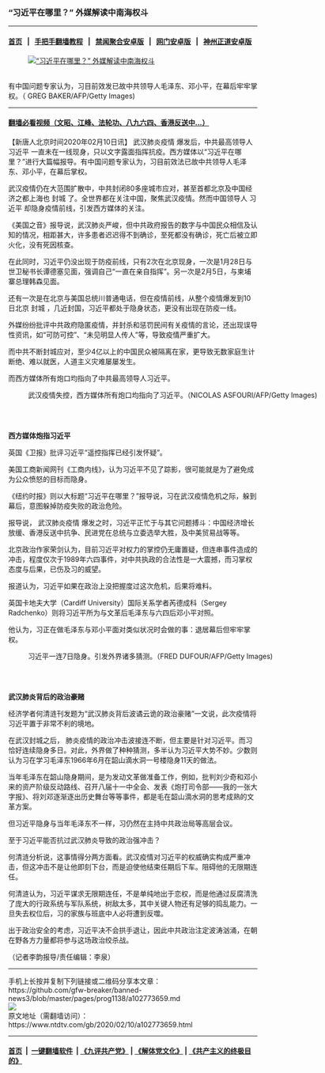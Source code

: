 ### “习近平在哪里？” 外媒解读中南海权斗
------------------------

#### [首页](https://github.com/gfw-breaker/banned-news3/blob/master/README.md) &nbsp;&nbsp;|&nbsp;&nbsp; [手把手翻墙教程](https://github.com/gfw-breaker/guides/wiki) &nbsp;&nbsp;|&nbsp;&nbsp; [禁闻聚合安卓版](https://github.com/gfw-breaker/bn-android) &nbsp;&nbsp;|&nbsp;&nbsp; [网门安卓版](https://github.com/oGate2/oGate) &nbsp;&nbsp;|&nbsp;&nbsp; [神州正道安卓版](https://github.com/SzzdOgate/update) 



<div><div class="featured_image">
 <a href="https://i.ntdtv.com/assets/uploads/2020/02/p9127481a552690236.jpg" target="_blank">
  <figure>
   <img alt="“习近平在哪里？” 外媒解读中南海权斗" src="https://i.ntdtv.com/assets/uploads/2020/02/p9127481a552690236-800x450.jpg"/>
  </figure><br/>
 </a>
 <span class="caption">
  有中国问题专家认为，习目前效发已故中共领导人毛泽东、邓小平，在幕后牢牢掌权。（ GREG BAKER/AFP/Getty Images)
 </span>
</div>
</div><hr/>

#### [翻墙必看视频（文昭、江峰、法轮功、八九六四、香港反送中...）](http://167.172.214.107/home.html)

<div><div class="post_content" itemprop="articleBody">
 <p>
  【新唐人北京时间2020年02月10日讯】
  <ok href="https://www.ntdtv.com/gb/442749.htm">
   武汉肺炎疫情
  </ok>
  爆发后，中共最高领导人
  <ok href="https://www.ntdtv.com/gb/习近平.htm">
   习近平
  </ok>
  一直未在一线现身，只以文字露面指挥抗疫。西方媒体以“习近平在哪里？”进行大篇幅报导。有中国问题专家认为，习目前效法已故中共领导人毛泽东、邓小平，在幕后掌权。
 </p>
 <p>
  武汉疫情仍在大范围扩散中，中共封闭80多座城市应对，甚至首都北京及中国经济之都上海也
  <ok href="https://www.ntdtv.com/gb/封城.htm">
   封城
  </ok>
  了。全世界都在关注中国，聚焦武汉疫情。然而中国领导人
  <ok href="https://www.ntdtv.com/gb/习近平.htm">
   习近平
  </ok>
  却隐身疫情前线，引发西方媒体的关注。
 </p>
 <p>
  《美国之音》报导说，武汉肺炎严峻，但中共政府报告的数字与中国民众相信及认知的情况，相距甚大，许多患者迟迟得不到确诊，至死都没有确诊，死亡后被立即火化，没有死因核查。
 </p>
 <p>
  在此同时，习近平仍没出现于防疫前线，只有2次在北京现身，一次是1月28日与世卫秘书长谭德塞见面，强调自己“一直在亲自指挥”。另一次是2月5日，与柬埔寨总理韩森见面。
 </p>
 <p>
  还有一次是在北京与美国总统川普通电话，但在疫情前线，从整个疫情爆发到10日北京
  <ok href="https://www.ntdtv.com/gb/封城.htm">
   封城
  </ok>
  ，几近封国，习近平都处于隐身状态，更没有出现在防疫一线。
 </p>
 <p>
  外媒纷纷批评中共政府隐匿疫情，并封杀和惩罚民间有关疫情的言论，还出现误导性资讯，如“可防可控”、“未见明显人传人”等，导致疫情严重扩大。
 </p>
 <p>
  而中共不断封城应对，至少4亿以上的中国民众被隔离在家，更导致无数家庭生计断绝、难以就医，人道主义灾难屡屡发生。
 </p>
 <p>
  而西方媒体所有炮口均指向了中共最高领导人习近平。
 </p>
 <figure class="wp-caption alignnone" id="attachment_102763817" style="width: 600px">
  <ok href="https://i.ntdtv.com/assets/uploads/2020/01/GettyImages-932965496-1.jpg">
   <img alt="" class="size-medium wp-image-102763817" src="https://i.ntdtv.com/assets/uploads/2020/01/GettyImages-932965496-1-600x338.jpg"/>
  </ok>
  <br/><figcaption class="wp-caption-text">
   武汉疫情失控，西方媒体所有炮口均指向了习近平。（NICOLAS ASFOURI/AFP/Getty Images)
  </figcaption><br/>
 </figure><br/>
 <p>
  <strong>
   西方媒体炮指习近平
  </strong>
 </p>
 <p>
  英国《卫报》批评习近平“遥控指挥已经引发怀疑”。
 </p>
 <p>
  美国工商新闻网刊《工商内线》，认为习近平不见了踪影，很可能就是为了避免成为公众愤怒的目标而隐身。
 </p>
 <p>
  《纽约时报》则以大标题“习近平在哪里？”报导说，习在武汉疫情危机之际，躲到幕后，意图躲掉防疫失败的政治危险。
 </p>
 <p>
  报导说，
  <ok href="https://www.ntdtv.com/gb/442749.htm">
   武汉肺炎疫情
  </ok>
  爆发之时，习近平正忙于与其它问题搏斗：中国经济增长放缓、香港反送中抗争、民进党在总统与立委选举大胜，及中美贸易战等等。
 </p>
 <p>
  北京政治作家荣剑认为，目前习近平对权力的掌控仍无庸置疑，但连串事件造成的冲击，程度仅次于1989年六四事件，对中共执政的合法性是一大震撼，而习掌权态度与后果，已伤及习的威望。
 </p>
 <p>
  报道认为，习近平如果在政治上没把握度过这次危机，后果将难料。
 </p>
 <p>
  英国卡地夫大学（Cardiff University）国际关系学者芮德成科（Sergey Radchenko）则将习近平所为与文革后毛泽东与六四后邓小平对照。
 </p>
 <p>
  他认为，习正在做毛泽东与邓小平面对类似状况时会做的事：退居幕后但牢牢掌权。
 </p>
 <figure class="wp-caption alignnone" id="attachment_102770632" style="width: 600px">
  <ok href="https://i.ntdtv.com/assets/uploads/2020/02/xi-jinping2018-GettyImages-932970890.jpg">
   <img alt="" class="size-medium wp-image-102770632" src="https://i.ntdtv.com/assets/uploads/2020/02/xi-jinping2018-GettyImages-932970890-600x338.jpg"/>
  </ok>
  <br/><figcaption class="wp-caption-text">
   习近平一连7日隐身。引发外界诸多猜测。（FRED DUFOUR/AFP/Getty Images)
  </figcaption><br/>
 </figure><br/>
 <p>
  <strong>
   武汉肺炎背后的政治豪赌
  </strong>
 </p>
 <p>
  经济学者何清涟刊发题为“武汉肺炎背后波谲云诡的政治豪赌”一文说，此次疫情将习近平置于非常不利的境地。
 </p>
 <p>
  在武汉封城之后， 肺炎疫情的政治冲击波接连不断，但主要是针对习近平。而习恰好连续隐身多日。对此，外界做了种种猜测，多半认为习近平大势不妙。少数则认为习在学习毛泽东1966年6月在韶山滴水洞一号楼隐身11天的做法。
 </p>
 <p>
  当年毛泽东在韶山隐身期间，是为发动文革做准备工作，例如，批判刘少奇和邓小来的资产阶级反动路线、召开八届十一中全会、发表《炮打司令部——我的一张大字报》、将刘邓逐渐逐出历史舞台等等事件，都是毛在韶山滴水洞的思考成熟的文革方案。
 </p>
 <p>
  但习近平隐身与当年毛泽东不一样，习仍然在主持中共政治局等高层会议。
 </p>
 <p>
  至于习近平能否抗过武汉肺炎导致的政治强冲击？
 </p>
 <p>
  何清涟分析说，这事情得分两方面看。武汉疫情对习近平的权威确实构成严重冲击，但这冲击不是让他即刻下台，而是迫使他结束任期后下车。阻碍他的无限期连任。
 </p>
 <p>
  何清涟认为，习近平谋求无限期连任，不是单纯地出于恋权，而是他通过反腐清洗了庞大的行政系统与军队系统，树敌太多，其中关键人物还有足够的捣乱能力。一旦失去权位后，习的家族与班底中人必将遭到反噬。
 </p>
 <p>
  出于政治安全的考虑，习近平决不会拱手退让，因此中共政治注定波涛汹涌，在朝在野各方力量都将参与这场政治绞杀战。
 </p>
 <p>
  （记者李韵报导/责任编辑：李泉）
 </p>
 <div class="single_ad">
 </div>
</div>
</div>
<hr/>
手机上长按并复制下列链接或二维码分享本文章：<br/>
https://github.com/gfw-breaker/banned-news3/blob/master/pages/prog1138/a102773659.md <br/>
<a href='https://github.com/gfw-breaker/banned-news3/blob/master/pages/prog1138/a102773659.md'><img src='https://github.com/gfw-breaker/banned-news3/blob/master/pages/prog1138/a102773659.md.png'/></a> <br/>
原文地址（需翻墙访问）：https://www.ntdtv.com/gb/2020/02/10/a102773659.html


------------------------
#### [首页](https://github.com/gfw-breaker/banned-news3/blob/master/README.md) &nbsp;|&nbsp; [一键翻墙软件](https://github.com/gfw-breaker/nogfw/blob/master/README.md) &nbsp;| [《九评共产党》](https://github.com/gfw-breaker/9ping.md/blob/master/README.md#九评之一评共产党是什么) | [《解体党文化》](https://github.com/gfw-breaker/jtdwh.md/blob/master/README.md) | [《共产主义的终极目的》](https://github.com/gfw-breaker/gczydzjmd.md/blob/master/README.md)


<img src='http://gfw-breaker.win/banned-news3/pages/prog1138/a102773659.md' width='0px' height='0px'/>